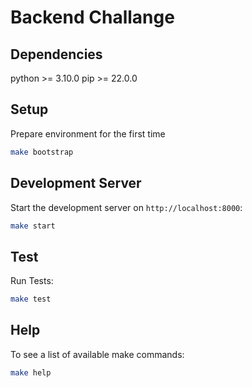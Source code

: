 # Backend Challange

## Dependencies

python >= 3.10.0
pip >= 22.0.0

## Setup

Prepare environment for the first time

```bash
make bootstrap
```

## Development Server

Start the development server on `http://localhost:8000`:

```bash
make start
```

## Test

Run Tests:

```bash
make test
```

## Help

To see a list of available make commands:

```bash
make help
```
